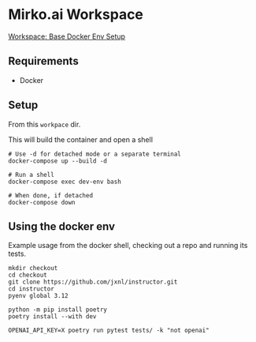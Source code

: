 # Mirko.ai Workspace

[Workspace: Base Docker Env Setup](https://github.com/markokraemer/mirko.ai/issues/1)

## Requirements
* Docker

## Setup

From this `workpace` dir. 

This will build the container and open a shell

```
# Use -d for detached mode or a separate terminal
docker-compose up --build -d

# Run a shell
docker-compose exec dev-env bash

# When done, if detached
docker-compose down
```

## Using the docker env

Example usage from the docker shell, checking out a repo and running its tests.

```
mkdir checkout
cd checkout
git clone https://github.com/jxnl/instructor.git
cd instructor
pyenv global 3.12

python -m pip install poetry
poetry install --with dev

OPENAI_API_KEY=X poetry run pytest tests/ -k "not openai"
```
